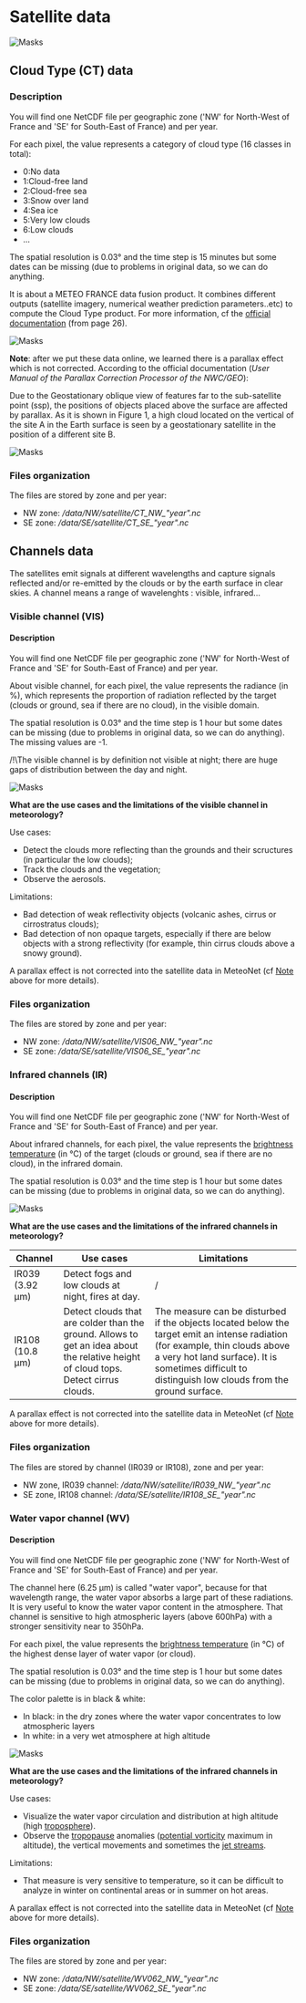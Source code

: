 # Satellite data

![Masks](../../img/CT_Sat.png)

<a name="ct_satellite"></a>

## Cloud Type (CT) data

### Description

You will find one NetCDF file per geographic zone ('NW' for North-West of France and 'SE' for South-East of France) and per year. 

For each pixel, the value represents a category of cloud type (16 classes in total):

* 0:No data
* 1:Cloud-free land
* 2:Cloud-free sea
* 3:Snow over land
* 4:Sea ice
* 5:Very low clouds
* 6:Low clouds
* ...

The spatial resolution is 0.03° and the time step is 15 minutes but some dates can be missing (due to problems in original data, so we can do anything.

It is about a METEO FRANCE data fusion product. It combines different outputs (satellite imagery, numerical weather prediction parameters..etc) to compute the Cloud Type product. For more information, cf the [official documentation](https://www.nwcsaf.org/Downloads/GEO/2018/Documents/Scientific_Docs/NWC-CDOP3-GEO-MF-CMS-SCI-UM-Cloud_v1.0.pdf) (from page 26).

![Masks](../../img/CT_Sat_2.png)

**Note**<a name="note"></a>: after we put these data online, we learned there is a parallax effect which is not corrected. According to the official documentation (*User Manual of the Parallax Correction Processor of the NWC/GEO*): 

Due to the Geostationary oblique view of features far to the sub-satellite point (ssp), the positions of objects  placed  above  the  surface  are  affected  by  parallax.  As  it  is  shown  in  Figure  1,  a  high  cloud located  on  the  vertical  of  the  site  A  in  the  Earth surface  is  seen  by  a  geostationary  satellite  in  the position of a different site B.

![Masks](../../img/parallax_effect.PNG)

### Files organization

The files are stored by zone and per year:

* NW zone: */data/NW/satellite/CT_NW_"year".nc*
* SE zone: */data/SE/satellite/CT_SE_"year".nc*

## Channels data 

The satellites emit signals at different wavelengths and capture signals reflected and/or re-emitted by the clouds or by the earth surface in clear skies. A channel means a range of wavelenghts : visible, infrared... 

### Visible channel (VIS)

#### Description

You will find one NetCDF file per geographic zone ('NW' for North-West of France and 'SE' for South-East of France) and per year. 

About visible channel, for each pixel, the value represents the radiance (in %), which represents the proportion of radiation reflected by the target (clouds or ground, sea if there are no cloud), in the visible domain. 

The spatial resolution is 0.03° and the time step is 1 hour but some dates can be missing (due to problems in original data, so we can do anything). The missing values are -1.

/!\The visible channel is by definition not visible at night; there are huge gaps of distribution between the day and night.

![Masks](../../img/vis_doc.PNG)

**What are the use cases and the limitations of the visible channel in meteorology?**

Use cases:

* Detect the clouds more reflecting than the grounds and their scructures (in particular the low clouds);
* Track the clouds and the vegetation;
* Observe the aerosols.
  
Limitations:

* Bad detection of weak reflectivity objects (volcanic ashes, cirrus or cirrostratus clouds);
* Bad detection of non opaque targets, especially if there are below objects with a strong reflectivity (for example, thin cirrus clouds above a snowy ground).

A parallax effect is not corrected into the satellite data in MeteoNet (cf [Note](#note) above for more details).

### Files organization

The files are stored by zone and per year:

* NW zone: */data/NW/satellite/VIS06_NW_"year".nc*
* SE zone: */data/SE/satellite/VIS06_SE_"year".nc*

### Infrared channels (IR)

#### Description

You will find one NetCDF file per geographic zone ('NW' for North-West of France and 'SE' for South-East of France) and per year. 

About infrared channels, for each pixel, the value represents the [ brightness temperature](../../glossary/#brightness_t)  (in °C) of the target (clouds or ground, sea if there are no cloud), in the infrared domain.  

The spatial resolution is 0.03° and the time step is 1 hour but some dates can be missing (due to problems in original data, so we can do anything).

![Masks](../../img/ir_doc.PNG)

**What are the use cases and the limitations of the infrared channels in meteorology?**

| Channel | Use cases | Limitations | 
| ----------| --------------------- | --------------------- | 
| IR039 (3.92 µm) | Detect fogs and low clouds at night, fires at day. | / |
| IR108 (10.8 µm) | Detect clouds that are colder than the ground. Allows to get an idea about the relative height of cloud tops. Detect cirrus clouds. | The measure can be disturbed if the objects located below the target emit an intense radiation (for example, thin clouds above a very hot land surface). It is sometimes difficult to distinguish low clouds from the ground surface.| 

A parallax effect is not corrected into the satellite data in MeteoNet (cf [Note](#note) above for more details).

### Files organization

The files are stored by channel (IR039 or IR108), zone and per year:

* NW zone, IR039 channel: */data/NW/satellite/IR039_NW_"year".nc*
* SE zone, IR108 channel: */data/SE/satellite/IR108_SE_"year".nc*

### Water vapor channel (WV)

#### Description

You will find one NetCDF file per geographic zone ('NW' for North-West of France and 'SE' for South-East of France) and per year. 

The channel here (6.25 µm) is called "water vapor", because for that wavelength range, the water vapor absorbs a large part of these radiations. It is very useful to know the water vapor content in the atmosphere. That channel is sensitive to high atmospheric layers (above 600hPa) with a stronger sensitivity near to 350hPa. 

For each pixel, the value represents the [ brightness temperature](../../glossary/#brightness_t)  (in °C) of the highest dense layer of water vapor (or cloud). 

The spatial resolution is 0.03° and the time step is 1 hour but some dates can be missing (due to problems in original data, so we can do anything).

The color palette is in black & white:

* In black: in the dry zones where the water vapor concentrates to low atmospheric layers 
* In white: in a very wet atmosphere at high altitude 

![Masks](../../img/wv_doc.PNG)

**What are the use cases and the limitations of the infrared channels in meteorology?**

Use cases:

* Visualize the water vapor circulation and distribution at high altitude (high [troposphere](../../glossary/#troposphere)). 
* Observe the [tropopause](../../glossary/#tropopause) anomalies ([potential vorticity](../../glossary/#pot-vorticity) maximum in altitude), the vertical movements and sometimes the [jet streams](../../glossary/#jet-stream). 
  
Limitations:

* That measure is very sensitive to temperature, so it can be difficult to analyze in winter on continental areas or in summer on hot areas. 

A parallax effect is not corrected into the satellite data in MeteoNet (cf [Note](#note) above for more details).

### Files organization

The files are stored by zone and per year:

* NW zone: */data/NW/satellite/WV062_NW_"year".nc*
* SE zone: */data/SE/satellite/WV062_SE_"year".nc*
